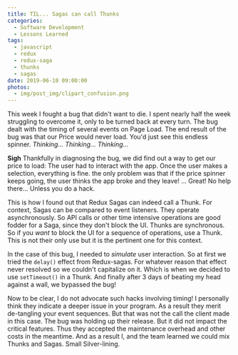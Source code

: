 ```yaml
---
title: TIL... Sagas can call Thunks
categories:
  - Software Development
  - Lessons Learned
tags:
  - javascript
  - redux
  - redux-saga
  - thunks
  - sagas
date: 2019-06-10 09:00:00
photos: 
  - img/post_img/clipart_confusion.png
---
```

This week I fought a bug that didn't want to die. I spent nearly half the week struggling to overcome it, only to be turned back at every turn. The bug dealt with the timing of several events on Page Load. The end result of the bug was that our Price would never load. You'd just see this endless spinner. _Thinking... Thinking... Thinking..._

**Sigh** Thankfully in diagnosing the bug, we did find out a way to get our price to load: The user had to interact with the app. Once the user makes a selection, everything is fine. the only problem was that if the price spinner keeps going, the user thinks the app broke and they leave! ... Great! No help there... Unless you do a hack.

This is how I found out that Redux Sagas can indeed call a Thunk. For context, Sagas can be compared to event listeners. They operate asynchronously. So API calls or other time intensive operations are good fodder for a Saga, since they don't block the UI. Thunks are synchronous. So if you _want_ to block the UI for a sequence of operations, use a Thunk. This is not their only use but it is the pertinent one for this context.

In the case of this bug, I needed to _simulate_ user interaction. So at first we tried the `delay()` effect from Redux-sagas. For whatever reason that effect never resolved so we couldn't capitalize on it. Which is when we decided to use `setTimeout()` in a Thunk. And finally after 3 days of beating my head against a wall, we bypassed the bug!

Now to be clear, I do not advocate such hacks involving timing! I personally think they indicate a deeper issue in your program. As a result they merit de-tangling your event sequences. But that was not the call the client made in this case. The bug was holding up their release. But it did not impact the critical features. Thus they accepted the maintenance overhead and other costs in the meantime. And as a result I, and the team learned we could mix Thunks and Sagas. Small Silver-lining.